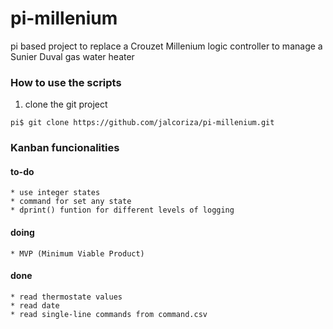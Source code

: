# pi-millenium
pi based project to replace a Crouzet Millenium logic controller to manage a Sunier Duval gas water heater

### How to use the scripts
1. clone the git project
```
pi$ git clone https://github.com/jalcoriza/pi-millenium.git
```

### Kanban funcionalities
#### to-do
    * use integer states
    * command for set any state
    * dprint() funtion for different levels of logging

#### doing
    * MVP (Minimum Viable Product)

#### done
    * read thermostate values
    * read date
    * read single-line commands from command.csv

